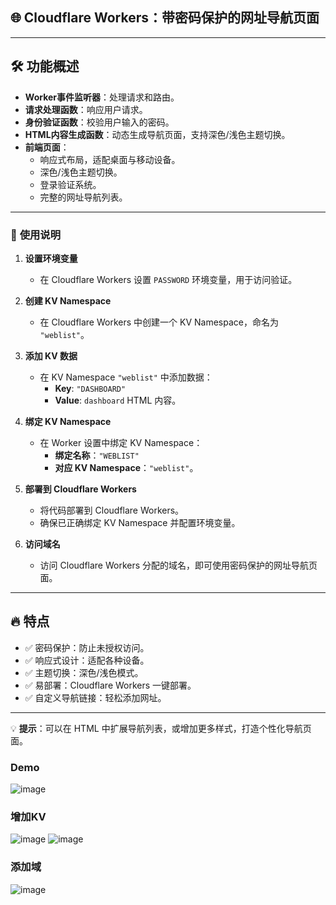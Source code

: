 ## 🌐 **Cloudflare Workers：带密码保护的网址导航页面**

---

## 🛠️ **功能概述**
- **Worker事件监听器**：处理请求和路由。
- **请求处理函数**：响应用户请求。
- **身份验证函数**：校验用户输入的密码。
- **HTML内容生成函数**：动态生成导航页面，支持深色/浅色主题切换。
- **前端页面**：
  - 响应式布局，适配桌面与移动设备。
  - 深色/浅色主题切换。
  - 登录验证系统。
  - 完整的网址导航列表。

---

### 🚀 **使用说明**

1. **设置环境变量**
   - 在 Cloudflare Workers 设置 `PASSWORD` 环境变量，用于访问验证。

2. **创建 KV Namespace**
   - 在 Cloudflare Workers 中创建一个 KV Namespace，命名为 `"weblist"`。

3. **添加 KV 数据**
   - 在 KV Namespace `"weblist"` 中添加数据：
     - **Key**: `"DASHBOARD"`
     - **Value**: `dashboard` HTML 内容。

4. **绑定 KV Namespace**
   - 在 Worker 设置中绑定 KV Namespace：
     - **绑定名称**：`"WEBLIST"`
     - **对应 KV Namespace**：`"weblist"`。

5. **部署到 Cloudflare Workers**
   - 将代码部署到 Cloudflare Workers。
   - 确保已正确绑定 KV Namespace 并配置环境变量。

6. **访问域名**
   - 访问 Cloudflare Workers 分配的域名，即可使用密码保护的网址导航页面。

---

## 🔥 **特点**
- ✅ 密码保护：防止未授权访问。
- ✅ 响应式设计：适配各种设备。
- ✅ 主题切换：深色/浅色模式。
- ✅ 易部署：Cloudflare Workers 一键部署。
- ✅ 自定义导航链接：轻松添加网址。

---

💡 **提示**：可以在 HTML 中扩展导航列表，或增加更多样式，打造个性化导航页面。  

### **Demo**
![image](https://github.com/user-attachments/assets/278742ab-6a22-44bf-8a61-a7d027b4936b)

### **增加KV**
![image](https://github.com/user-attachments/assets/822de3bc-ca11-41ab-83da-cd814761accc)
![image](https://github.com/user-attachments/assets/c761371f-9a90-4792-918c-7a110a8a6bb3)

### **添加域**
![image](https://github.com/user-attachments/assets/3e856c7f-3e05-47ce-a2a3-6cc8eed389ce)



